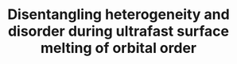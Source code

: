 ---
layout: default
title: Disentangling heterogeneity and disorder during ultrafast surface melting of orbital order
authors: Maurizio Monti, Khalid M. Siddiqui, Daniel Perez-Salinas, Naman Agarwal, Martin Bremholm, Xiang Li, Dharmalingam Prabhakaran, Xin Liu, Danylo Babich, Mathias Sander, Yunpei Deng, Henrik T. Lemke, Roman Mankowsky, Xuerong Liu, Simon E. Wall
publication: ArXiv
year: 2024
number: 1
doi: https://arxiv.org/abs/2407.03013
---